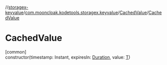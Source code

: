 //[storagex-keyvalue](../../../index.md)/[com.mooncloak.kodetools.storagex.keyvalue](../index.md)/[CachedValue](index.md)/[CachedValue](-cached-value.md)

# CachedValue

[common]\
constructor(timestamp: Instant, expiresIn: [Duration](https://kotlinlang.org/api/latest/jvm/stdlib/kotlin.time/-duration/index.html), value: [T](index.md))
